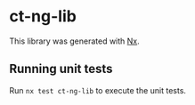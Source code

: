 # ct-ng-lib

This library was generated with [Nx](https://nx.dev).

## Running unit tests

Run `nx test ct-ng-lib` to execute the unit tests.
